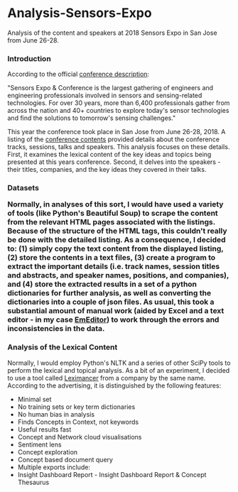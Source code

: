 # Analysis-Sensors-Expo
Analysis of the content and speakers at 2018 Sensors Expo in San Jose from June 26-28.

<h3>Introduction</h3>

According to the official <a href="https://www.sensorsexpo.com/show-overviewconference">conference description</a>:

"Sensors Expo & Conference is the largest gathering of engineers and engineering professionals involved in sensors and sensing-related technologies. For over 30 years, more than 6,400 professionals gather from across the nation and 40+ countries to explore today's sensor technologies and find the solutions to tomorrow's sensing challenges."

This year the conference took place in San Jose from June 26-28, 2018. A listing of the <a href ="">conference contents</a> provided details about the conference tracks, sessions, talks and speakers. This analysis focuses on these details. First, it examines the lexical content of the key ideas and topics being presented at this years conference. Second, it delves into the speakers - their titles, companies, and the key ideas they covered in their talks.

<h3>Datasets</3>

Normally, in analyses of this sort, I would have used a variety of tools (like Python's Beautiful Soup) to scrape the content from the relevant HTML pages associated with the listings.  Because of the structure of the HTML tags, this couldn't really be done with the detailed listing. As a consequence, I decided to: (1) simply copy the text content from the displayed listing, (2) store the contents in a text files, (3) create a program to extract the important details (i.e. track names, session titles and abstracts, and speaker names, positions, and companies), and (4) store the extracted results in a set of a python dictionaries for further analysis, as well as converting the dictionaries into a couple of json files. As usual, this took a substantial amount of manual work (aided by Excel and a text editor - in my case <a href="www.emeditor.com">EmEditor</a>) to work through the errors and inconsistencies in the data.

<h3>Analysis of the Lexical Content</h3>

Normally, I would employ Python's NLTK and a series of other SciPy tools to perform the lexical and topical analysis.  As a bit of an experiment, I decided to use a tool called <a href="https://info.leximancer.com/company/">Leximancer</a> from a company by the same name. According to the advertising, it is distinguished by the following features:

<ul>
<li>Minimal set</li>
<li>No training sets or key term dictionaries</li>
<li>No human bias in analysis</li>
<li>Finds Concepts in Context, not keywords</li>
<li>Useful results fast</li>
<li>Concept and Network cloud visualisations</li>
<li>Sentiment lens</li>
<li>Concept exploration</li>
<li>Concept based document query</li>
<li>Multiple exports include:
<li>Insight Dashboard Report - Insight Dashboard Report & Concept Thesaurus
 </ul>
